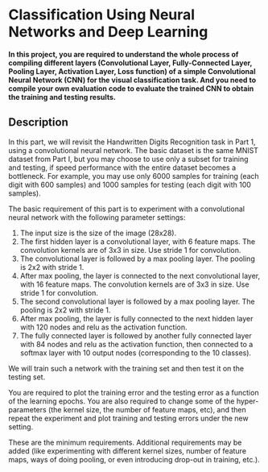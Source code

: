 # Classification Using Neural Networks and Deep Learning

   **In this project, you are required to understand the whole process of compiling different layers (Convolutional Layer, Fully-Connected Layer, Pooling Layer, Activation Layer, Loss function) of a simple Convolutional Neural Network (CNN) for the visual classification task. And you need to compile your own evaluation code to evaluate the trained CNN to obtain the training and testing results.**

## Description 

   In this part, we will revisit the Handwritten Digits Recognition task in Part 1, using a convolutional neural network. The basic dataset is the same MNIST dataset from Part I, but you may choose to use only a subset for training and testing, if speed performance with the entire dataset becomes a bottleneck. For example, you may use only 6000 samples for training (each digit with 600 samples) and 1000 samples for testing (each digit with 100 samples).

   The basic requirement of this part is to experiment with a convolutional neural network with the following parameter settings:

   1. The input size is the size of the image (28x28).
   2. The first hidden layer is a convolutional layer, with 6 feature maps. The convolution kernels are of 3x3 in size. Use stride 1 for convolution.
   3. The convolutional layer is followed by a max pooling layer. The pooling is 2x2 with stride 1.
   4. After max pooling, the layer is connected to the next convolutional layer, with 16 feature maps. The convolution kernels are of 3x3 in size. Use stride 1 for convolution.
   5. The second convolutional layer is followed by a max pooling layer. The pooling is 2x2 with stride 1.
   6. After max pooling, the layer is fully connected to the next hidden layer with 120 nodes and relu as the activation function.
   7. The fully connected layer is followed by another fully connected layer with 84 nodes and relu as the activation function, then connected to a softmax layer with 10 output nodes (corresponding to the 10 classes).

   We will train such a network with the training set and then test it on the testing set.

   You are required to plot the training error and the testing error as a function of the learning epochs. You are also required to change some of the hyper-parameters (the kernel size, the number of feature maps, etc), and then repeat the experiment and plot training and testing errors under the new setting.

   These are the minimum requirements. Additional requirements may be added (like experimenting with different kernel sizes, number of feature maps, ways of doing pooling, or even introducing drop-out in training, etc.).
